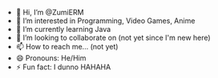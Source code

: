 - 👋 Hi, I’m @ZumiERM
- 👀 I’m interested in Programming, Video Games, Anime
- 🌱 I’m currently learning Java
- 💞️ I’m looking to collaborate on (not yet since I'm new here)
- 📫 How to reach me... (not yet)
- 😄 Pronouns: He/Him
- ⚡ Fun fact: I dunno HAHAHA

<!---
ZumiERM/ZumiERM is a ✨ special ✨ repository because its `README.md` (this file) appears on your GitHub profile.
You can click the Preview link to take a look at your changes.
--->
